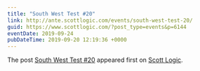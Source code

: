 ```yaml
---
title: "South West Test #20"
link: http://ante.scottlogic.com/events/south-west-test-20/
guid: https://www.scottlogic.com/?post_type=events&p=6144
eventDate: 2019-09-24
pubDateTime: 2019-09-20 12:19:36 +0000
---
```


<p>The post <a rel="nofollow" href="http://ante.scottlogic.com/events/south-west-test-20/">South West Test #20</a> appeared first on <a rel="nofollow" href="http://ante.scottlogic.com">Scott Logic</a>.</p>